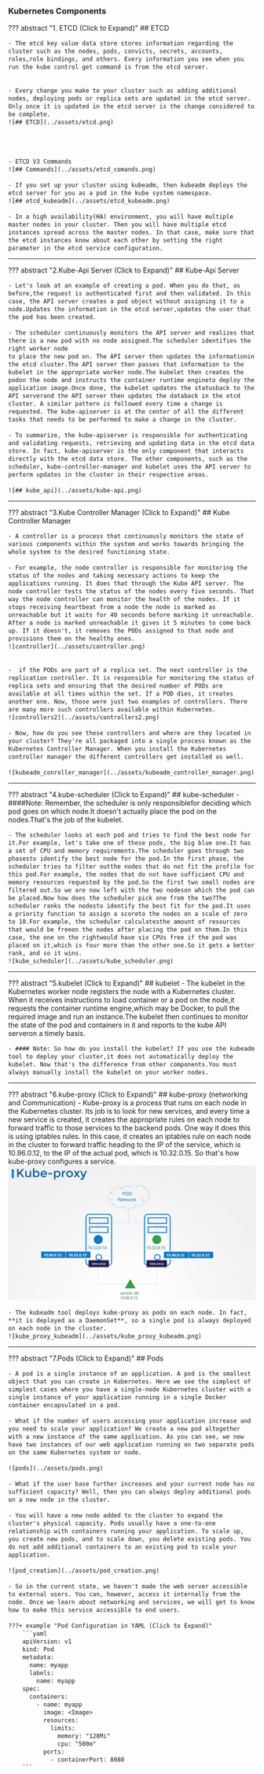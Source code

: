 ### Kubernetes Components


??? abstract "1. ETCD (Click to Expand)"
    ## ETCD
  
    - The etcd key value data store stores information regarding the cluster such as the nodes, pods, convicts, secrets, accounts, roles,role bindings, and others. Every information you see when you run the kube control get command is from the etcd server.


    - Every change you make to your cluster such as adding additional nodes, deploying pods or replica sets are updated in the etcd server. Only once it is updated in the etcd server is the change considered to be complete.
    ![## ETCD](../assets/etcd.png)
    



    - ETCD V3 Commands
    ![## Commands](../assets/etcd_comands.png)

    - If you set up your cluster using kubeadm, then kubeadm deploys the etcd server for you as a pod in the kube system namespace.
    ![## etcd_kubeadm](../assets/etcd_kubeadm.png)

    - In a high availability(HA) environment, you will have multiple master nodes in your cluster. Then you will have multiple etcd instances spread across the master nodes. In that case, make sure that the etcd instances know about each other by setting the right parameter in the etcd service configuration.

--------------------------------------------------------------------------------------

??? abstract "2.Kube-Api Server  (Click to Expand)"
    ## Kube-Api Server

    - Let's look at an example of creating a pod. When you do that, as before,the request is authenticated first and then validated. In this case, the API server creates a pod object without assigning it to a node.Updates the information in the etcd server,updates the user that the pod has been created.

    - The scheduler continuously monitors the API server and realizes that there is a new pod with no node assigned.The scheduler identifies the right worker node
    to place the new pod on. The API server then updates the informationin the etcd cluster.The API server then passes that information to the kubelet in the appropriate worker node.The kubelet then creates the podon the node and instructs the container runtime engineto deploy the application image.Once done, the kubelet updates the statusback to the API serverand the API server then updates the databack in the etcd cluster. A similar pattern is followed every time a change is requested. The kube-apiserver is at the center of all the different tasks that needs to be performed to make a change in the cluster.

    - To summarize, the kube-apiserver is responsible for authenticating and validating requests, retrieving and updating data in the etcd data store. In fact, kube-apiserver is the only component that interacts directly with the etcd data store. The other components, such as the scheduler, kube-controller-manager and kubelet uses the API server to perform updates in the cluster in their respective areas.

    ![## kube_api](../assets/kube-api.png)

--------------------------------------------------------------------------------------

??? abstract "3.Kube Controller Manager  (Click to Expand)"
    ## Kube Controller Manager
    
    - A controller is a process that continuously monitors the state of various components within the system and works towards bringing the whole system to the desired functioning state.
  
    - For example, the node controller is responsible for monitoring the status of the nodes and taking necessary actions to keep the applications running. It does that through the Kube API server. The node controller tests the status of the nodes every five seconds. That way the node controller can monitor the health of the nodes. If it stops receiving heartbeat from a node the node is marked as unreachable but it waits for 40 seconds before marking it unreachable. After a node is marked unreachable it gives it 5 minutes to come back up. If it doesn't, it removes the PODs assigned to that node and provisions them on the healthy ones.
    ![controller](../assets/controller.png)


    -  if the PODs are part of a replica set. The next controller is the replication controller. It is responsible for monitoring the status of replica sets and ensuring that the desired number of PODs are available at all times within the set. If a POD dies, it creates another one. Now, those were just two examples of controllers. There are many more such controllers available within Kubernetes.
    ![controllers2](../assets/controllers2.png)

    - Now, how do you see these controllers and where are they located in your cluster? They're all packaged into a single process known as the Kubernetes Controller Manager. When you install the Kubernetes controller manager the different controllers get installed as well.

    ![kubeadm_conroller_manager](../assets/kubeadm_controller_manager.png)

--------------------------------------------------------------------------------------

??? abstract "4.kube-scheduler (Click to Expand)"
    ## kube-scheduler
    - ####Note: Remember, the scheduler is only responsiblefor deciding which pod goes on which node.It doesn't actually place the pod on the nodes.That's the job of the kubelet.

    - The scheduler looks at each pod and tries to find the best node for it.For example, let's take one of these pods, the big blue one.It has a set of CPU and memory requirements.The scheduler goes through two phasesto identify the best node for the pod.In the first phase, the scheduler tries to filter outthe nodes that do not fit the profile for this pod.For example, the nodes that do not have sufficient CPU and memory resources requested by the pod.So the first two small nodes are filtered out.So we are now left with the two nodeson which the pod can be placed.Now how does the scheduler pick one from the two?The scheduler ranks the nodesto identify the best fit for the pod.It uses a priority function to assign a scoreto the nodes on a scale of zero to 10.For example, the scheduler calculatesthe amount of resources that would be freeon the nodes after placing the pod on them.In this case, the one on the rightwould have six CPUs free if the pod was placed on it,which is four more than the other one.So it gets a better rank, and so it wins.
    ![kube_scheduler](../assets/kube_scheduler.png)


--------------------------------------------------------------------------------------

??? abstract "5.kubelet (Click to Expand)"
    ## kubelet
    - The kubelet in the Kubernetes worker node registers the node with a Kubernetes cluster. When it receives instructions to load container or a pod on the node,it requests the container runtime engine,which may be Docker, to pull the required image and run an instance.The kubelet then continues to monitor the state of the pod and containers in it and reports to the kube API serveron a timely basis.
  
    - #### Note: So how do you install the kubelet? If you use the kubeadm tool to deploy your cluster,it does not automatically deploy the kubelet. Now that's the difference from other components.You must always manually install the kubelet on your worker nodes.


--------------------------------------------------------------------------------------
??? abstract "6.kube-proxy (Click to Expand)"
    ##  kube-proxy (networking and Communication)
    - Kube-proxy is a process that runs on each node in the Kubernetes cluster. Its job is to look for new services, and every time a new service is created, it creates the appropriate rules on each node to forward traffic to those services to the backend pods. One way it does this is using iptables rules. In this case, it creates an iptables rule on each node in the cluster to forward traffic heading to the IP of the service, which is 10.96.0.12, to the IP of the actual pod, which is 10.32.0.15. So that's how kube-proxy configures a service.
    ![kube_proxy](../assets/kube_proxy.png)

    - The kubeadm tool deploys kube-proxy as pods on each node. In fact, **it is deployed as a DaemonSet**, so a single pod is always deployed on each node in the cluster.
    ![kube_proxy_kubeadm](../assets/kube_proxy_kubeadm.png)



--------------------------------------------------------------------------------------

??? abstract "7.Pods (Click to Expand)"
    ## Pods

    - A pod is a single instance of an application. A pod is the smallest object that you can create in Kubernetes. Here we see the simplest of simplest cases where you have a single-node Kubernetes cluster with a single instance of your application running in a single Docker container encapsulated in a pod.
    
    - What if the number of users accessing your application increase and you need to scale your application? We create a new pod altogether with a new instance of the same application. As you can see, we now have two instances of our web application running on two separate pods on the same Kubernetes system or node.
    
    ![pods](../assets/pods.png)
    
    - What if the user base further increases and your current node has no sufficient capacity? Well, then you can always deploy additional pods on a new node in the cluster.

    - You will have a new node added to the cluster to expand the cluster's physical capacity. Pods usually have a one-to-one relationship with containers running your application. To scale up, you create new pods, and to scale down, you delete existing pods. You do not add additional containers to an existing pod to scale your application.

    ![pod_creation](../assets/pod_creation.png)

    - So in the current state, we haven't made the web server accessible to external users. You can, however, access it internally from the node. Once we learn about networking and services, we will get to know how to make this service accessible to end users.

    ???+ example "Pod Configuration in YAML (Click to Expand)"
        ```yaml
        apiVersion: v1
        kind: Pod
        metadata:
          name: myapp
          labels:
            name: myapp
        spec:
          containers:
            - name: myapp
              image: <Image>
              resources:
                limits:
                  memory: "128Mi"
                  cpu: "500m"
              ports:
                - containerPort: 8080
        ```
